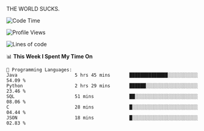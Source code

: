 THE WORLD SUCKS.

<!--START_SECTION:waka-->
![Code Time](http://img.shields.io/badge/Code%20Time-1%2C197%20hrs%205%20mins-blue)

![Profile Views](http://img.shields.io/badge/Profile%20Views-0-blue)

![Lines of code](https://img.shields.io/badge/From%20Hello%20World%20I%27ve%20Written-1.6%20million%20lines%20of%20code-blue)

📊 **This Week I Spent My Time On** 

```text
💬 Programming Languages: 
Java                     5 hrs 45 mins       ██████████████░░░░░░░░░░░   54.09 % 
Python                   2 hrs 29 mins       ██████░░░░░░░░░░░░░░░░░░░   23.46 % 
SQL                      51 mins             ██░░░░░░░░░░░░░░░░░░░░░░░   08.06 % 
C                        28 mins             █░░░░░░░░░░░░░░░░░░░░░░░░   04.44 % 
JSON                     18 mins             █░░░░░░░░░░░░░░░░░░░░░░░░   02.83 % 
```


<!--END_SECTION:waka-->
